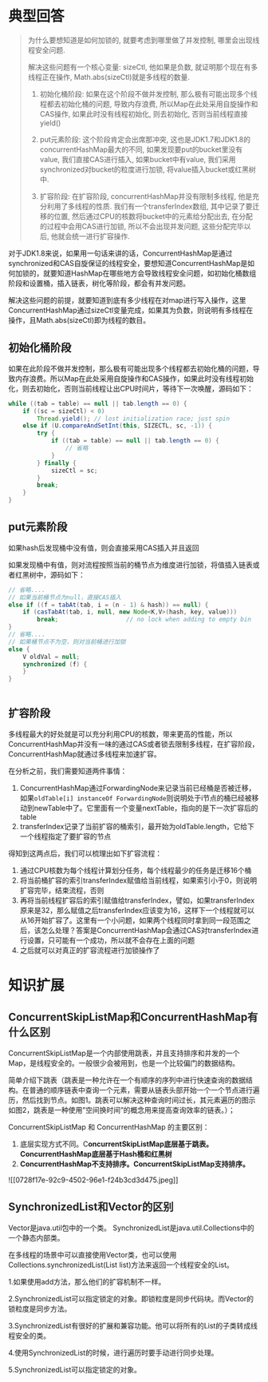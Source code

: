 # 典型回答

> 为什么要想知道是如何加锁的, 就要考虑到哪里做了并发控制, 哪里会出现线程安全问题.
> 
> 解决这些问题有一个核心变量: sizeCtl, 他如果是负数, 就证明那个现在有多线程正在操作, Math.abs(sizeCtl)就是多线程的数量.
> 
> 1. 初始化桶阶段:
>    如果在这个阶段不做并发控制, 那么极有可能出现多个线程都去初始化桶的问题, 导致内存浪费, 所以Map在此处采用自旋操作和CAS操作, 如果此时没有线程初始化, 则去初始化, 否则当前线程直接yield()
>    
> 2. put元素阶段:
>    这个阶段肯定会出席那冲突, 这也是JDK1.7和JDK1.8的concurrentHashMap最大的不同, 如果发现要put的bucket里没有value, 我们直接CAS进行插入, 如果bucket中有value, 我们采用synchronized对bucket的粒度进行加锁, 将value插入bucket或红黑树中.
>    
> 3. 扩容阶段:
>    在扩容阶段, concurrentHashMap并没有限制多线程, 他是充分利用了多线程的性质. 我们有一个transferIndex数组, 其中记录了要迁移的位置, 然后通过CPU的核数将bucket中的元素给分配出去, 在分配的过程中会用CAS进行加锁, 所以不会出现并发问题, 这些分配完毕以后, 他就会统一进行扩容操作.

对于JDK1.8来说，如果用一句话来讲的话，ConcurrentHashMap是通过synchronized和CAS自旋保证的线程安全，要想知道ConcurrentHashMap是如何加锁的，就要知道HashMap在哪些地方会导致线程安全问题，如初始化桶数组阶段和设置桶，插入链表，树化等阶段，都会有并发问题。



解决这些问题的前提，就要知道到底有多少线程在对map进行写入操作，这里ConcurrentHashMap通过sizeCtl变量完成，如果其为负数，则说明有多线程在操作，且Math.abs(sizeCtl)即为线程的数目。

## 初始化桶阶段


如果在此阶段不做并发控制，那么极有可能出现多个线程都去初始化桶的问题，导致内存浪费。所以Map在此处采用自旋操作和CAS操作，如果此时没有线程初始化，则去初始化，否则当前线程让出CPU时间片，等待下一次唤醒，源码如下：

```java
while ((tab = table) == null || tab.length == 0) {
    if ((sc = sizeCtl) < 0)
        Thread.yield(); // lost initialization race; just spin
    else if (U.compareAndSetInt(this, SIZECTL, sc, -1)) {
        try {
            if ((tab = table) == null || tab.length == 0) {
                // 省略
            }
        } finally {
            sizeCtl = sc;
        }
        break;
    }
}
```

## 
## put元素阶段
如果hash后发现桶中没有值，则会直接采用CAS插入并且返回

如果发现桶中有值，则对流程按照当前的桶节点为维度进行加锁，将值插入链表或者红黑树中，源码如下：

```java
// 省略....
// 如果当前桶节点为null，直接CAS插入
else if ((f = tabAt(tab, i = (n - 1) & hash)) == null) {
    if (casTabAt(tab, i, null, new Node<K,V>(hash, key, value)))
        break;                   // no lock when adding to empty bin
}
// 省略....
// 如果桶节点不为空，则对当前桶进行加锁
else {
    V oldVal = null;
    synchronized (f) {
    }
}
                
```

## 
## 扩容阶段
多线程最大的好处就是可以充分利用CPU的核数，带来更高的性能，所以ConcurrentHashMap并没有一味的通过CAS或者锁去限制多线程，在扩容阶段，ConcurrentHashMap就通过多线程来加速扩容。

在分析之前，我们需要知道两件事情：



1. ConcurrentHashMap通过ForwardingNode来记录当前已经桶是否被迁移，如果`oldTable[i] instanceOf ForwardingNode`则说明处于i节点的桶已经被移动到newTable中了。它里面有一个变量nextTable，指向的是下一次扩容后的table
2. transferIndex记录了当前扩容的桶索引，最开始为oldTable.length，它给下一个线程指定了要扩容的节点

得知到这两点后，我们可以梳理出如下扩容流程：

1. 通过CPU核数为每个线程计算划分任务，每个线程最少的任务是迁移16个桶
2. 将当前桶扩容的索引transferIndex赋值给当前线程，如果索引小于0，则说明扩容完毕，结束流程，否则
3. 再将当前线程扩容后的索引赋值给transferIndex，譬如，如果transferIndex原来是32，那么赋值之后transferIndex应该变为16，这样下一个线程就可以从16开始扩容了。这里有一个小问题，如果两个线程同时拿到同一段范围之后，该怎么处理？答案是ConcurrentHashMap会通过CAS对transferIndex进行设置，只可能有一个成功，所以就不会存在上面的问题
4. 之后就可以对真正的扩容流程进行加锁操作了



# 知识扩展
## **<font style="color:rgb(38, 38, 38);">ConcurrentSkipListMap和ConcurrentHashMap有什么区别</font>**
ConcurrentSkipListMap是一个内部使用跳表，并且支持排序和并发的一个Map，是线程安全的。一般很少会被用到，也是一个比较偏门的数据结构。



简单介绍下跳表（跳表是一种允许在一个有顺序的序列中进行快速查询的数据结构。在普通的顺序链表中查询一个元素，需要从链表头部开始一个一个节点进行遍历，然后找到节点。如图1。跳表可以解决这种查询时间过长，其元素遍历的图示如图2，跳表是一种使用”空间换时间”的概念用来提高查询效率的链表。）；



ConcurrentSkipListMap 和 ConcurrentHashMap 的主要区别：

1. 底层实现方式不同。C**oncurrentSkipListMap底层基于跳表。ConcurrentHashMap底层基于Hash桶和红黑树**
2. **ConcurrentHashMap不支持排序。ConcurrentSkipListMap支持排序。**

![[0728f17e-92c9-4502-96e1-f24b3cd3d475.jpeg]]

## 
## <font style="color:rgb(38, 38, 38);">SynchronizedList和Vector的区别</font>
Vector是java.util包中的一个类。 SynchronizedList是java.util.Collections中的一个静态内部类。

在多线程的场景中可以直接使用Vector类，也可以使用Collections.synchronizedList(List list)方法来返回一个线程安全的List。

1.如果使用add方法，那么他们的扩容机制不一样。 

2.SynchronizedList可以指定锁定的对象。即锁粒度是同步代码块。而Vector的锁粒度是同步方法。

3.SynchronizedList有很好的扩展和兼容功能。他可以将所有的List的子类转成线程安全的类。 

4.使用SynchronizedList的时候，进行遍历时要手动进行同步处理。

5.SynchronizedList可以指定锁定的对象。

